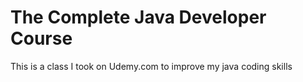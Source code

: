 # The Complete Java Developer Course

This is a class I took on Udemy.com to improve my java coding skills